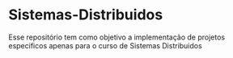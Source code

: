 # Sistemas-Distribuidos
Esse repositório tem como objetivo a implementação de projetos especificos apenas para o curso de Sistemas Distribuidos
